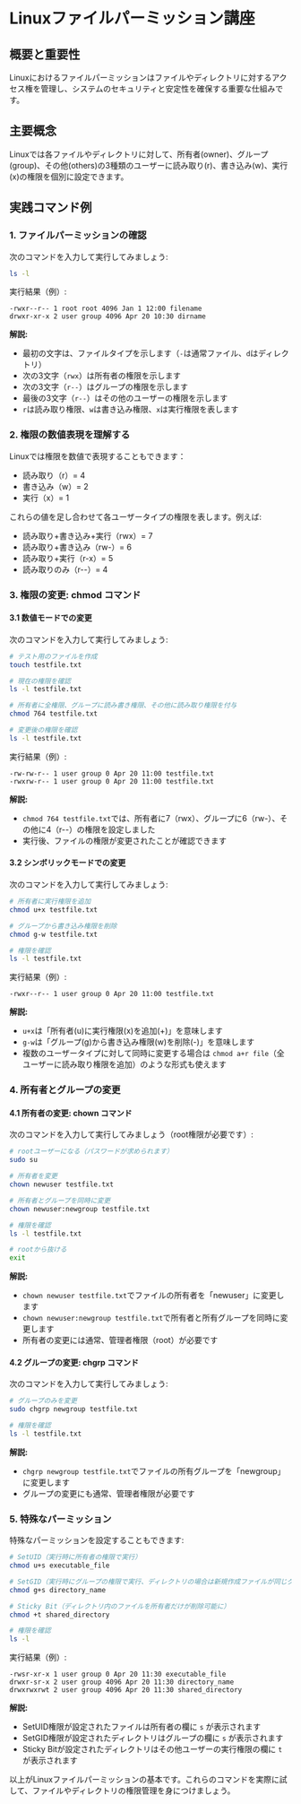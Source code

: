 # Linuxファイルパーミッション講座

## 概要と重要性
Linuxにおけるファイルパーミッションはファイルやディレクトリに対するアクセス権を管理し、システムのセキュリティと安定性を確保する重要な仕組みです。

## 主要概念
Linuxでは各ファイルやディレクトリに対して、所有者(owner)、グループ(group)、その他(others)の3種類のユーザーに読み取り(r)、書き込み(w)、実行(x)の権限を個別に設定できます。

## 実践コマンド例

### 1. ファイルパーミッションの確認

次のコマンドを入力して実行してみましょう:

```bash
ls -l
```

実行結果（例）:
```
-rwxr--r-- 1 root root 4096 Jan 1 12:00 filename
drwxr-xr-x 2 user group 4096 Apr 20 10:30 dirname
```

**解説:**
- 最初の文字は、ファイルタイプを示します（`-`は通常ファイル、`d`はディレクトリ）
- 次の3文字（`rwx`）は所有者の権限を示します
- 次の3文字（`r--`）はグループの権限を示します
- 最後の3文字（`r--`）はその他のユーザーの権限を示します
- `r`は読み取り権限、`w`は書き込み権限、`x`は実行権限を表します

### 2. 権限の数値表現を理解する

Linuxでは権限を数値で表現することもできます：
- 読み取り（r）= 4
- 書き込み（w）= 2
- 実行（x）= 1

これらの値を足し合わせて各ユーザータイプの権限を表します。例えば:
- 読み取り+書き込み+実行（rwx）= 7
- 読み取り+書き込み（rw-）= 6
- 読み取り+実行（r-x）= 5
- 読み取りのみ（r--）= 4

### 3. 権限の変更: chmod コマンド

#### 3.1 数値モードでの変更

次のコマンドを入力して実行してみましょう:

```bash
# テスト用のファイルを作成
touch testfile.txt

# 現在の権限を確認
ls -l testfile.txt

# 所有者に全権限、グループに読み書き権限、その他に読み取り権限を付与
chmod 764 testfile.txt

# 変更後の権限を確認
ls -l testfile.txt
```

実行結果（例）:
```
-rw-rw-r-- 1 user group 0 Apr 20 11:00 testfile.txt
-rwxrw-r-- 1 user group 0 Apr 20 11:00 testfile.txt
```

**解説:**
- `chmod 764 testfile.txt`では、所有者に7（rwx）、グループに6（rw-）、その他に4（r--）の権限を設定しました
- 実行後、ファイルの権限が変更されたことが確認できます

#### 3.2 シンボリックモードでの変更

次のコマンドを入力して実行してみましょう:

```bash
# 所有者に実行権限を追加
chmod u+x testfile.txt

# グループから書き込み権限を削除
chmod g-w testfile.txt

# 権限を確認
ls -l testfile.txt
```

実行結果（例）:
```
-rwxr--r-- 1 user group 0 Apr 20 11:00 testfile.txt
```

**解説:**
- `u+x`は「所有者(u)に実行権限(x)を追加(+)」を意味します
- `g-w`は「グループ(g)から書き込み権限(w)を削除(-)」を意味します
- 複数のユーザータイプに対して同時に変更する場合は `chmod a+r file`（全ユーザーに読み取り権限を追加）のような形式も使えます

### 4. 所有者とグループの変更

#### 4.1 所有者の変更: chown コマンド

次のコマンドを入力して実行してみましょう（root権限が必要です）:

```bash
# rootユーザーになる（パスワードが求められます）
sudo su

# 所有者を変更
chown newuser testfile.txt

# 所有者とグループを同時に変更
chown newuser:newgroup testfile.txt

# 権限を確認
ls -l testfile.txt

# rootから抜ける
exit
```

**解説:**
- `chown newuser testfile.txt`でファイルの所有者を「newuser」に変更します
- `chown newuser:newgroup testfile.txt`で所有者と所有グループを同時に変更します
- 所有者の変更には通常、管理者権限（root）が必要です

#### 4.2 グループの変更: chgrp コマンド

次のコマンドを入力して実行してみましょう:

```bash
# グループのみを変更
sudo chgrp newgroup testfile.txt

# 権限を確認
ls -l testfile.txt
```

**解説:**
- `chgrp newgroup testfile.txt`でファイルの所有グループを「newgroup」に変更します
- グループの変更にも通常、管理者権限が必要です

### 5. 特殊なパーミッション

特殊なパーミッションを設定することもできます:

```bash
# SetUID（実行時に所有者の権限で実行）
chmod u+s executable_file

# SetGID（実行時にグループの権限で実行、ディレクトリの場合は新規作成ファイルが同じグループを継承）
chmod g+s directory_name

# Sticky Bit（ディレクトリ内のファイルを所有者だけが削除可能に）
chmod +t shared_directory

# 権限を確認
ls -l
```

実行結果（例）:
```
-rwsr-xr-x 1 user group 0 Apr 20 11:30 executable_file
drwxr-sr-x 2 user group 4096 Apr 20 11:30 directory_name
drwxrwxrwt 2 user group 4096 Apr 20 11:30 shared_directory
```

**解説:**
- SetUID権限が設定されたファイルは所有者の欄に `s` が表示されます
- SetGID権限が設定されたディレクトリはグループの欄に `s` が表示されます
- Sticky Bitが設定されたディレクトリはその他ユーザーの実行権限の欄に `t` が表示されます

以上がLinuxファイルパーミッションの基本です。これらのコマンドを実際に試して、ファイルやディレクトリの権限管理を身につけましょう。
